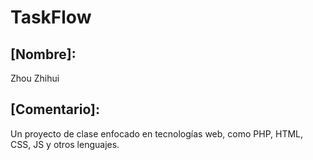 # TaskFlow
**[Nombre]:** 
---
Zhou Zhihui

**[Comentario]:** 
---
Un proyecto de clase enfocado en tecnologías web, como PHP, HTML, CSS, JS y otros lenguajes.
